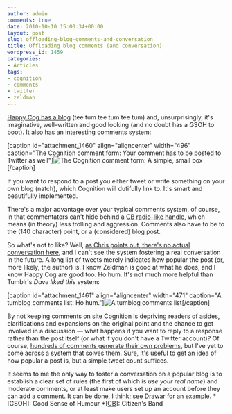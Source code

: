 ```yaml
---
author: admin
comments: true
date: 2010-10-10 15:00:34+00:00
layout: post
slug: offloading-blog-comments-and-conversation
title: Offloading blog comments (and conversation)
wordpress_id: 1459
categories:
- Articles
tags:
- cognition
- comments
- twitter
- zeldman
---
```


[Happy Cog has a blog](http://cognition.happycog.com/article/is-this-thing-on) (tee tum tee tum tee tum) and, unsurprisingly, it's imaginative, well–written and good looking (and no doubt has a GSOH to boot). It also has an interesting comments system:

[caption id="attachment_1460" align="aligncenter" width="496" caption="The Cognition comment form: Your comment has to be posted to Twitter as well"]![The Cognition comment form: A simple, small box](http://leonpaternoster.com/wp-content/uploads/2010/10/cog.jpg)[/caption]

If you want to respond to a post you either tweet or write something on your own blog (natch), which Cognition will dutifully link to. It's smart and beautifully implemented.

There's a major advantage over your typical comments system, of course, in that commentators can't hide behind a [CB](http://en.wikipedia.org/wiki/Citizens'_band_radio)[ radio–like handle](http://en.wikipedia.org/wiki/Citizens'_band_radio), which means (in theory) less trolling and aggression. Comments also have to be to the (140 character) point, or a (considered) blog post.

So what's not to like? Well, [as Chris points out, there's no actual conversation here](http://twitter.com/chrisltd/statuses/26764807473), and I can't see the system fostering a real conversation in the future. A long list of tweets merely indicates how popular the post (or, more likely, the author) is. I know Zeldman is good at what he does, and I know Happy Cog are good too. Ho hum. It's not much more helpful than Tumblr's _Dave liked this_ system:

[caption id="attachment_1461" align="aligncenter" width="471" caption="A tumblog comments list: Ho hum."]![A tumblog comments list](http://leonpaternoster.com/wp-content/uploads/2010/10/cameron.jpg)[/caption]

By not keeping comments on site Cognition is depriving readers of asides, clarifications and expansions on the original point and the chance to get involved in a discussion — what happens if you want to reply to a response rather than the post itself (or what if you don't have a Twitter account)? Of course, [hundreds of comments generate their own problems](http://leonpaternoster.com/2009/09/103-reasons-not-to-leave-comments-but-commenting-here-is-just-fine/), but I've yet to come across a system that solves them. Sure, it's useful to get an idea of how popular a post is, but a simple tweet count suffices.

It seems to me the only way to foster a conversation on a popular blog is to establish a clear set of rules (the first of which is _use your real name_) and moderate comments, or at least make users set up an account before they can add a comment. It can be done, I think; see [Drawar](http://drawar.com/) for an example.
  *[GSOH]: Good Sense of Humour
  *[[CB](http://en.wikipedia.org/wiki/Citizens'_band_radio)]: Citizen's Band
